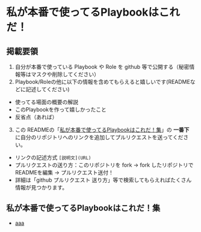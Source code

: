 # 私が本番で使ってるPlaybookはこれだ！

## 掲載要領

1. 自分が本番で使っている Playbook や Role を github 等で公開する（秘密情報等はマスクや削除してください）
2. Playbook/Roleの他に以下の情報を含めてもらえると嬉しいです(READMEなどに記述してください)
  - 使ってる場面の概要の解説
  - このPlaybookを作って嬉しかったこと
  - 反省点（あれば）
3. この READMEの「[私が本番で使ってるPlaybookはこれだ！集](#私が本番で使ってるplaybookはこれだ集)」の **一番下** に自分のリポジトリへのリンクを追加してプルリクエストを送ってください。
  - リンクの記述方式 `[説明文](URL)`
  - プルリクエストの送り方：このリポジトリを fork → fork したリポジトリでREADMEを編集 → プルリクエスト送付！
  - 詳細は「github プルリクエスト 送り方」等で検索してもらえればたくさん情報が見つかります。

## 私が本番で使ってるPlaybookはこれだ！集

- [aaa](bbb)
